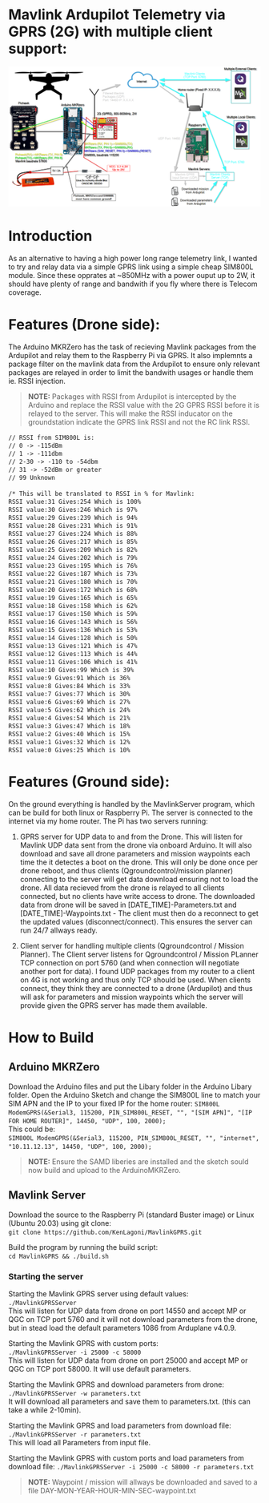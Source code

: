 # Mavlink Ardupilot Telemetry via GPRS (2G) with multiple client support:
![Setup](images/blokdiagram-mavlinkGPRS.png)

# Introduction
As an alternative to having a high power long range telemetry link, I wanted to try and relay data via a simple GPRS link using a simple cheap SIM800L module. Since these opprates at ~850MHz with a power ouput up to 2W, it should have plenty of range and bandwith if you fly where there is Telecom coverage.

# Features (Drone side):
The Arduino MKRZero has the task of recieving Mavlink packages from the Ardupilot and relay them to the Raspberry Pi via GPRS. It also implemnts a package filter on the mavlink data from the Ardupilot to ensure only relevant packages are relayed in order to limit the bandwith usages or handle them ie. RSSI injection.
>**NOTE:** Packages with RSSI from Ardupilot is intercepted by the Arduino and replace the RSSI value with the 2G GPRS RSSI before it is relayed to the server. This will make the RSSI inducator on the groundstation indicate the GPRS link RSSI and not the RC link RSSI.  
  
	// RSSI from SIM800L is:    
	// 0 -> -115dBm  
	// 1 -> -111dbm  
	// 2-30 -> -110 to -54dbm  
	// 31 -> -52dBm or greater  
	// 99 Unknown  
	
	/* This will be translated to RSSI in % for Mavlink:
	RSSI value:31 Gives:254 Which is 100%  
	RSSI value:30 Gives:246 Which is 97%  
	RSSI value:29 Gives:239 Which is 94%  
	RSSI value:28 Gives:231 Which is 91%  
	RSSI value:27 Gives:224 Which is 88%  
	RSSI value:26 Gives:217 Which is 85%  
	RSSI value:25 Gives:209 Which is 82%  
	RSSI value:24 Gives:202 Which is 79%  
	RSSI value:23 Gives:195 Which is 76%  
	RSSI value:22 Gives:187 Which is 73%  
	RSSI value:21 Gives:180 Which is 70%  
	RSSI value:20 Gives:172 Which is 68%  
	RSSI value:19 Gives:165 Which is 65%  
	RSSI value:18 Gives:158 Which is 62%  
	RSSI value:17 Gives:150 Which is 59%  
	RSSI value:16 Gives:143 Which is 56%  
	RSSI value:15 Gives:136 Which is 53%  
	RSSI value:14 Gives:128 Which is 50%  
	RSSI value:13 Gives:121 Which is 47%  
	RSSI value:12 Gives:113 Which is 44%  
	RSSI value:11 Gives:106 Which is 41%  
	RSSI value:10 Gives:99 Which is 39%  
	RSSI value:9 Gives:91 Which is 36%  
	RSSI value:8 Gives:84 Which is 33%  
	RSSI value:7 Gives:77 Which is 30%  
	RSSI value:6 Gives:69 Which is 27%  
	RSSI value:5 Gives:62 Which is 24%   
	RSSI value:4 Gives:54 Which is 21%  
	RSSI value:3 Gives:47 Which is 18%  
	RSSI value:2 Gives:40 Which is 15%  
	RSSI value:1 Gives:32 Which is 12%  
	RSSI value:0 Gives:25 Which is 10%





# Features (Ground side):
On the ground everything is handled by the MavlinkServer program, which can be build for both linux or Raspberry Pi. The server is connected to the internet via my home router. The Pi has two servers running:
1. GPRS server for UDP data to and from the Drone.
This will listen for Mavlink UDP data sent from the drone via onboard Arduino. It will also download and save all drone parameters and mission waypoints each time the it detectes a boot on the drone. This will only be done once per drone reboot, and thus clients (Qgroundcontrol/mission planner) connecting to the server will get data download ensuring not to load the drone.
All data recieved from the drone is relayed to all clients connected, but no clients have write access to drone.
The downloaded data from drone will be saved in [DATE_TIME]-Parameters.txt and [DATE_TIME]-Waypoints.txt - The client must then do a reconnect to get the updated values (disconnect/connect). This ensures the server can run 24/7 allways ready.

2. Client server for handling multiple clients (Qgroundcontrol / Mission Planner).
The Client server listens for Qgroundcontrol / Mission PLanner TCP connection on port 5760 (and when connection will negotiate another port for data). I found UDP packages from my router to a client on 4G is not working and thus only TCP should be used.
When clients connect, they think they are connected to a drone (Ardupilot) and thus will ask for parameters and mission waypoints which the server will provide given the GPRS server has made them available. 



# How to Build

## Arduino MKRZero
Download the Arduino files and put the Libary folder in the Arduino Libary folder. Open the Arduino Sketch and change the SIM800L line to match your SIM APN and the IP to your fixed IP for the home router: 
`SIM800L ModemGPRS(&Serial3, 115200, PIN_SIM800L_RESET, "", "[SIM APN]", "[IP FOR HOME ROUTER]", 14450, "UDP", 100, 2000);`  
This could be:  
`SIM800L ModemGPRS(&Serial3, 115200, PIN_SIM800L_RESET, "", "internet", "10.11.12.13", 14450, "UDP", 100, 2000);`  
>**NOTE:** Ensure the SAMD liberies are installed and the sketch sould now build and upload to the ArduinoMKRZero.

## Mavlink Server
Download the source to the Raspberry Pi (standard Buster image) or Linux (Ubuntu 20.03) using git clone:  
`git clone https://github.com/KenLagoni/MavlinkGPRS.git`  

Build the program by running the build script:  
 `cd MavlinkGPRS && ./build.sh`  

### Starting the server

Starting the Mavlink GPRS server using default values:  
 `./MavlinkGPRSServer`  
 This will listen for UDP data from drone on port 14550 and accept MP or QGC on TCP port 5760 and it will not download parameters from the drone, but in stead load the default parameters 1086 from Arduplane v4.0.9.
  
  
Starting the Mavlink GPRS with custom ports:  
 `./MavlinkGPRSServer -i 25000 -c 58000`  
This will listen for UDP data from drone on port 25000 and accept MP or QGC on TCP port 58000. It will use default parameters.
  
  
Starting the Mavlink GPRS and download parameters from drone:
 `./MavlinkGPRSServer -w parameters.txt`  
It will download all parameters and save them to parameters.txt. (this can take a while 2-10min).  

Starting the Mavlink GPRS and load parameters from download file:
 `./MavlinkGPRSServer -r parameters.txt`  
This will load all Parameters from input file.  

Starting the Mavlink GPRS with custom ports and load parameters from download file:
 `./MavlinkGPRSServer -i 25000 -c 58000 -r parameters.txt`  


>**NOTE:** 
>Waypoint / mission will allways be downloaded and saved to a file DAY-MON-YEAR-HOUR-MIN-SEC-waypoint.txt

